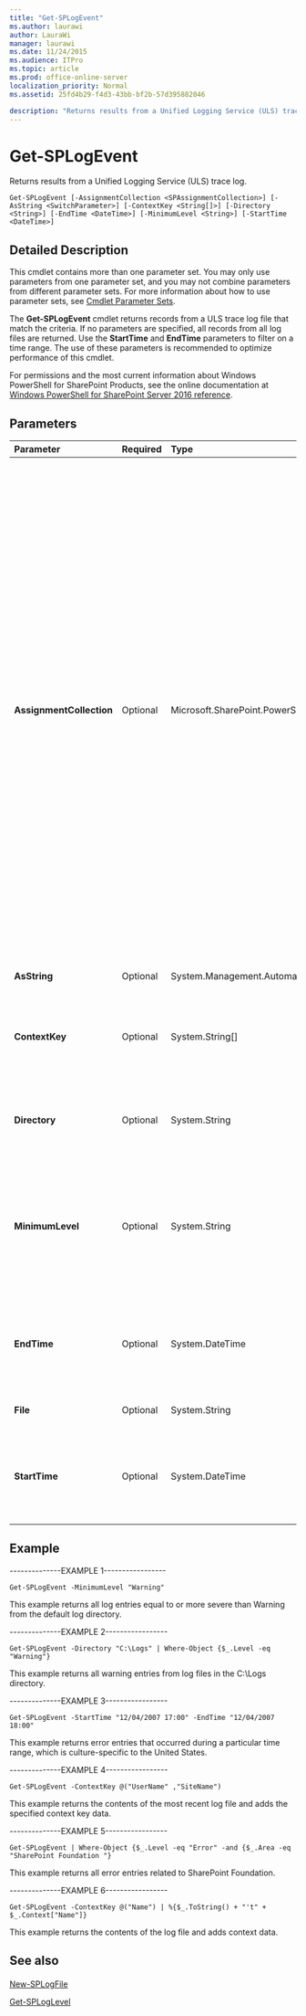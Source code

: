 ```yaml
---
title: "Get-SPLogEvent"
ms.author: laurawi
author: LauraWi
manager: laurawi
ms.date: 11/24/2015
ms.audience: ITPro
ms.topic: article
ms.prod: office-online-server
localization_priority: Normal
ms.assetid: 25fd4b29-f4d3-43bb-bf2b-57d395882046

description: "Returns results from a Unified Logging Service (ULS) trace log."
---
```


# Get-SPLogEvent

Returns results from a Unified Logging Service (ULS) trace log.
  
```
Get-SPLogEvent [-AssignmentCollection <SPAssignmentCollection>] [-AsString <SwitchParameter>] [-ContextKey <String[]>] [-Directory <String>] [-EndTime <DateTime>] [-MinimumLevel <String>] [-StartTime <DateTime>]
```

## Detailed Description

This cmdlet contains more than one parameter set. You may only use parameters from one parameter set, and you may not combine parameters from different parameter sets. For more information about how to use parameter sets, see [Cmdlet Parameter Sets](https://go.microsoft.com/fwlink/?LinkID=187810).
  
The **Get-SPLogEvent** cmdlet returns records from a ULS trace log file that match the criteria. If no parameters are specified, all records from all log files are returned. Use the **StartTime** and **EndTime** parameters to filter on a time range. The use of these parameters is recommended to optimize performance of this cmdlet. 
  
For permissions and the most current information about Windows PowerShell for SharePoint Products, see the online documentation at [Windows PowerShell for SharePoint Server 2016 reference](https://go.microsoft.com/fwlink/p/?LinkId=671715).
  
## Parameters

|**Parameter**|**Required**|**Type**|**Description**|
|:-----|:-----|:-----|:-----|
|**AssignmentCollection** <br/> |Optional  <br/> |Microsoft.SharePoint.PowerShell.SPAssignmentColletion  <br/> |Manages objects for the purpose of proper disposal. Use of objects, such as **SPWeb** or **SPSite**, can use large amounts of memory and use of these objects in Windows PowerShell scripts requires proper memory management. Using the **SPAssignment** object, you can assign objects to a variable and dispose of the objects after they are needed to free up memory. When **SPWeb**, **SPSite**, or **SPSiteAdministration** objects are used, the objects are automatically disposed of if an assignment collection or the **Global** parameter is not used.  <br/> > [!NOTE]> When the **Global** parameter is used, all objects are contained in the global store. If objects are not immediately used, or disposed of by using the **Stop-SPAssignment** command, an out-of-memory scenario can occur.           |
|**AsString** <br/> |Optional  <br/> |System.Management.Automation.SwitchParameter  <br/> |Returns each record as a separate string  <br/> |
|**ContextKey** <br/> |Optional  <br/> |System.String[]  <br/> |Specifies that context data should be added to the results for the specified Context Keys, for example: -ContextKey @("UserName", "SiteName").  <br/> |
|**Directory** <br/> |Optional  <br/> |System.String  <br/> |Lists log files from an alternate directory (any directory other than the configured LogLocation directory).  <br/> |
|**MinimumLevel** <br/> |Optional  <br/> |System.String  <br/> |Returns records at or above the specified level. The valid values are (in order of severity): **Information**, **Medium**, **High**, **Verbose**, **VerboseEx**, **Monitorable**, **Warning**, **Error**, **Critical**, or **Unassigned**.  <br/> |
|**EndTime** <br/> |Optional  <br/> |System.DateTime  <br/> |The type must be a valid DateTime format that is culture-specific to the administrative language, such as 2/16/2007 12:15:12 for English-US.  <br/> |
|**File** <br/> |Optional  <br/> |System.String  <br/> |Specifies a specific file to query records from.  <br/> |
|**StartTime** <br/> |Optional  <br/> |System.DateTime  <br/> |The type must be a valid DateTime format that is culture-specific to the administrative language, such as 2/16/2007 12:15:12 for English-US.  <br/> |
   
## Example

--------------EXAMPLE 1-----------------
  
```
Get-SPLogEvent -MinimumLevel "Warning"
```

This example returns all log entries equal to or more severe than Warning from the default log directory.
  
--------------EXAMPLE 2-----------------
  
```
Get-SPLogEvent -Directory "C:\Logs" | Where-Object {$_.Level -eq "Warning"}
```

This example returns all warning entries from log files in the C:\Logs directory.
  
--------------EXAMPLE 3-----------------
  
```
Get-SPLogEvent -StartTime "12/04/2007 17:00" -EndTime "12/04/2007 18:00"
```

This example returns error entries that occurred during a particular time range, which is culture-specific to the United States.
  
--------------EXAMPLE 4-----------------
  
```
Get-SPLogEvent -ContextKey @("UserName" ,"SiteName")
```

This example returns the contents of the most recent log file and adds the specified context key data.
  
--------------EXAMPLE 5-----------------
  
```
Get-SPLogEvent | Where-Object {$_.Level -eq "Error" -and {$_.Area -eq "SharePoint Foundation "}
```

This example returns all error entries related to SharePoint Foundation.
  
--------------EXAMPLE 6-----------------
  
```
Get-SPLogEvent -ContextKey @("Name") | %{$_.ToString() + "'t" + $_.Context["Name"]}
```

This example returns the contents of the log file and adds context data.
  
## See also

#### 

[New-SPLogFile](new-splogfile.md)
  
[Get-SPLogLevel](get-sploglevel.md)

